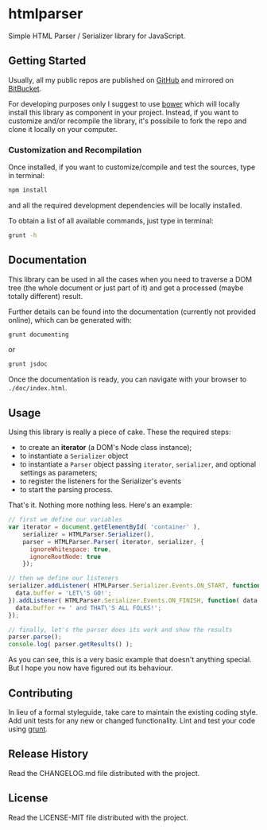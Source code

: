 # htmlparser
Simple HTML Parser / Serializer library for JavaScript.

## Getting Started
Usually, all my public repos are published on [GitHub][github-repo]
and mirrored on [BitBucket][bitbucket-repo].

For developing purposes only I suggest to use [bower][bower-link]
which will locally install this library as component in your project.
Instead, if you want to customize and/or recompile the library, it's
possibile to fork the repo and clone it locally on your computer.

### Customization and Recompilation
Once installed, if you want to customize/compile and test the sources,
type in terminal:
```bash
npm install
```
and all the required development dependencies will be locally installed.

To obtain a list of all available commands, just type in terminal:
```bash
grunt -h
```

## Documentation
This library can be used in all the cases when you need to traverse
a DOM tree (the whole document or just part of it) and get a processed
(maybe totally different) result.

Further details can be found into the documentation (currently not
provided online), which can be generated with:
```bash
grunt documenting
```
or
```bash
grunt jsdoc
```
Once the documentation is ready, you can navigate with your browser to
`./doc/index.html`.

## Usage
Using this library is really a piece of cake. These the required steps:

* to create an **iterator** (a DOM's Node class instance);
* to instantiate a `Serializer` object
* to instantiate a `Parser` object passing `iterator`, `serializer`, and
  optional settings as parameters;
* to register the listeners for the Serializer's events
* to start the parsing process.

That's it. Nothing more nothing less. Here's an example:

```js
// first we define our variables
var iterator = document.getElementById( 'container' ),
    serializer = HTMLParser.Serializer(),
    parser = HTMLParser.Parser( iterator, serializer, {
      ignoreWhitespace: true,
      ignoreRootNode: true
    });

// then we define our listeners
serializer.addListener( HTMLParser.Serializer.Events.ON_START, function( data ){
  data.buffer = 'LET\'S GO!';
}).addListener( HTMLParser.Serializer.Events.ON_FINISH, function( data ){
  data.buffer += ' and THAT\'S ALL FOLKS!';
});

// finally, let's the parser does its work and show the results
parser.parse();
console.log( parser.getResults() );
```
As you can see, this is a very basic example that doesn't anything
special. But I hope you now have figured out its behaviour.

## Contributing
In lieu of a formal styleguide, take care to maintain the existing
coding style.
Add unit tests for any new or changed functionality. Lint and test your
code using [grunt](https://github.com/cowboy/grunt).

## Release History
Read the CHANGELOG.md file distributed with the project.

## License
Read the LICENSE-MIT file distributed with the project.

[github-repo]: https://github.com/Ragnarokkr
[bitbucket-repo]: http://git.marcotrulla.it
[bower-link]: http://twitter.github.com/bower/
